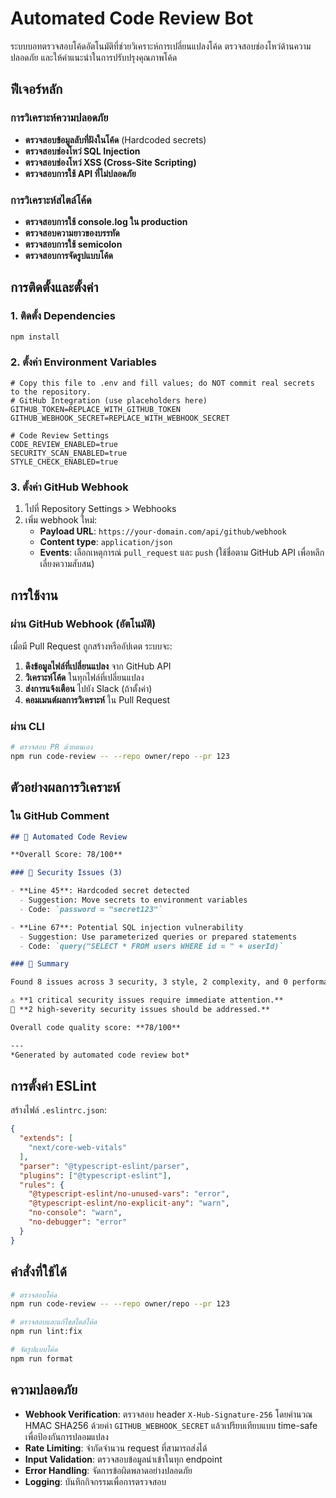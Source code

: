 # Automated Code Review Bot

ระบบบอทตรวจสอบโค้ดอัตโนมัติที่ช่วยวิเคราะห์การเปลี่ยนแปลงโค้ด ตรวจสอบช่องโหว่ด้านความปลอดภัย และให้คำแนะนำในการปรับปรุงคุณภาพโค้ด

## ฟีเจอร์หลัก

### การวิเคราะห์ความปลอดภัย
- **ตรวจสอบข้อมูลลับที่ฝังในโค้ด** (Hardcoded secrets)
- **ตรวจสอบช่องโหว่ SQL Injection**
- **ตรวจสอบช่องโหว่ XSS (Cross-Site Scripting)**
- **ตรวจสอบการใช้ API ที่ไม่ปลอดภัย**

### การวิเคราะห์สไตล์โค้ด
- **ตรวจสอบการใช้ console.log ใน production**
- **ตรวจสอบความยาวของบรรทัด**
- **ตรวจสอบการใช้ semicolon**
- **ตรวจสอบการจัดรูปแบบโค้ด**

## การติดตั้งและตั้งค่า

### 1. ติดตั้ง Dependencies

```bash
npm install
```

### 2. ตั้งค่า Environment Variables

```env
# Copy this file to .env and fill values; do NOT commit real secrets to the repository.
# GitHub Integration (use placeholders here)
GITHUB_TOKEN=REPLACE_WITH_GITHUB_TOKEN
GITHUB_WEBHOOK_SECRET=REPLACE_WITH_WEBHOOK_SECRET

# Code Review Settings
CODE_REVIEW_ENABLED=true
SECURITY_SCAN_ENABLED=true
STYLE_CHECK_ENABLED=true
```

### 3. ตั้งค่า GitHub Webhook

1. ไปที่ Repository Settings > Webhooks
2. เพิ่ม webhook ใหม่:
   - **Payload URL**: `https://your-domain.com/api/github/webhook`
   - **Content type**: `application/json`
   - **Events**: เลือกเหตุการณ์ `pull_request` และ `push` (ใช้ชื่อตาม GitHub API เพื่อหลีกเลี่ยงความสับสน)

## การใช้งาน

### ผ่าน GitHub Webhook (อัตโนมัติ)

เมื่อมี Pull Request ถูกสร้างหรืออัปเดต ระบบจะ:

1. **ดึงข้อมูลไฟล์ที่เปลี่ยนแปลง** จาก GitHub API
2. **วิเคราะห์โค้ด** ในทุกไฟล์ที่เปลี่ยนแปลง
3. **ส่งการแจ้งเตือน** ไปยัง Slack (ถ้าตั้งค่า)
4. **คอมเมนต์ผลการวิเคราะห์** ใน Pull Request

### ผ่าน CLI

```bash
# ตรวจสอบ PR ด้วยตนเอง
npm run code-review -- --repo owner/repo --pr 123
```

## ตัวอย่างผลการวิเคราะห์

### ใน GitHub Comment

```markdown
## 🤖 Automated Code Review

**Overall Score: 78/100**

### 🔴 Security Issues (3)

- **Line 45**: Hardcoded secret detected
  - Suggestion: Move secrets to environment variables
  - Code: `password = "secret123"`

- **Line 67**: Potential SQL injection vulnerability
  - Suggestion: Use parameterized queries or prepared statements
  - Code: `query("SELECT * FROM users WHERE id = " + userId)`

### 📝 Summary

Found 8 issues across 3 security, 3 style, 2 complexity, and 0 performance concerns.

⚠️ **1 critical security issues require immediate attention.**
🔶 **2 high-severity security issues should be addressed.**

Overall code quality score: **78/100**

---
*Generated by automated code review bot*
```

## การตั้งค่า ESLint

สร้างไฟล์ `.eslintrc.json`:

```json
{
  "extends": [
    "next/core-web-vitals"
  ],
  "parser": "@typescript-eslint/parser",
  "plugins": ["@typescript-eslint"],
  "rules": {
    "@typescript-eslint/no-unused-vars": "error",
    "@typescript-eslint/no-explicit-any": "warn",
    "no-console": "warn",
    "no-debugger": "error"
  }
}
```

## คำสั่งที่ใช้ได้

```bash
# ตรวจสอบโค้ด
npm run code-review -- --repo owner/repo --pr 123

# ตรวจสอบและแก้ไขสไตล์โค้ด
npm run lint:fix

# จัดรูปแบบโค้ด
npm run format
```

## ความปลอดภัย

- **Webhook Verification**: ตรวจสอบ header `X-Hub-Signature-256` โดยคำนวณ HMAC SHA256 ด้วยค่า `GITHUB_WEBHOOK_SECRET` แล้วเปรียบเทียบแบบ time-safe เพื่อป้องกันการปลอมแปลง
- **Rate Limiting**: จำกัดจำนวน request ที่สามารถส่งได้
- **Input Validation**: ตรวจสอบข้อมูลนำเข้าในทุก endpoint
- **Error Handling**: จัดการข้อผิดพลาดอย่างปลอดภัย
- **Logging**: บันทึกกิจกรรมเพื่อการตรวจสอบ